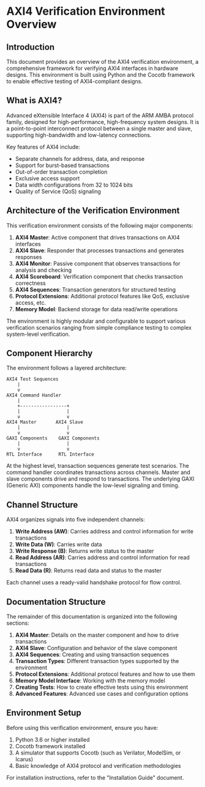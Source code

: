 # AXI4 Verification Environment Overview

## Introduction

This document provides an overview of the AXI4 verification environment, a comprehensive framework for verifying AXI4 interfaces in hardware designs. This environment is built using Python and the Cocotb framework to enable effective testing of AXI4-compliant designs.

## What is AXI4?

Advanced eXtensible Interface 4 (AXI4) is part of the ARM AMBA protocol family, designed for high-performance, high-frequency system designs. It is a point-to-point interconnect protocol between a single master and slave, supporting high-bandwidth and low-latency connections.

Key features of AXI4 include:
- Separate channels for address, data, and response
- Support for burst-based transactions
- Out-of-order transaction completion
- Exclusive access support
- Data width configurations from 32 to 1024 bits
- Quality of Service (QoS) signaling

## Architecture of the Verification Environment

This verification environment consists of the following major components:

1. **AXI4 Master**: Active component that drives transactions on AXI4 interfaces
2. **AXI4 Slave**: Responder that processes transactions and generates responses
3. **AXI4 Monitor**: Passive component that observes transactions for analysis and checking
4. **AXI4 Scoreboard**: Verification component that checks transaction correctness
5. **AXI4 Sequences**: Transaction generators for structured testing
6. **Protocol Extensions**: Additional protocol features like QoS, exclusive access, etc.
7. **Memory Model**: Backend storage for data read/write operations

The environment is highly modular and configurable to support various verification scenarios ranging from simple compliance testing to complex system-level verification.

## Component Hierarchy

The environment follows a layered architecture:

```
AXI4 Test Sequences
    |
    v
AXI4 Command Handler
    |
    +-----------------+
    |                 |
    v                 v
AXI4 Master       AXI4 Slave
    |                 |
    v                 v
GAXI Components    GAXI Components
    |                 |
    v                 v
RTL Interface      RTL Interface
```

At the highest level, transaction sequences generate test scenarios. The command handler coordinates transactions across channels. Master and slave components drive and respond to transactions. The underlying GAXI (Generic AXI) components handle the low-level signaling and timing.

## Channel Structure

AXI4 organizes signals into five independent channels:

1. **Write Address (AW)**: Carries address and control information for write transactions
2. **Write Data (W)**: Carries write data
3. **Write Response (B)**: Returns write status to the master
4. **Read Address (AR)**: Carries address and control information for read transactions
5. **Read Data (R)**: Returns read data and status to the master

Each channel uses a ready-valid handshake protocol for flow control.

## Documentation Structure

The remainder of this documentation is organized into the following sections:

1. **AXI4 Master**: Details on the master component and how to drive transactions
2. **AXI4 Slave**: Configuration and behavior of the slave component
3. **AXI4 Sequences**: Creating and using transaction sequences
4. **Transaction Types**: Different transaction types supported by the environment
5. **Protocol Extensions**: Additional protocol features and how to use them
6. **Memory Model Interface**: Working with the memory model
7. **Creating Tests**: How to create effective tests using this environment
8. **Advanced Features**: Advanced use cases and configuration options

## Environment Setup

Before using this verification environment, ensure you have:

1. Python 3.6 or higher installed
2. Cocotb framework installed
3. A simulator that supports Cocotb (such as Verilator, ModelSim, or Icarus)
4. Basic knowledge of AXI4 protocol and verification methodologies

For installation instructions, refer to the "Installation Guide" document.
